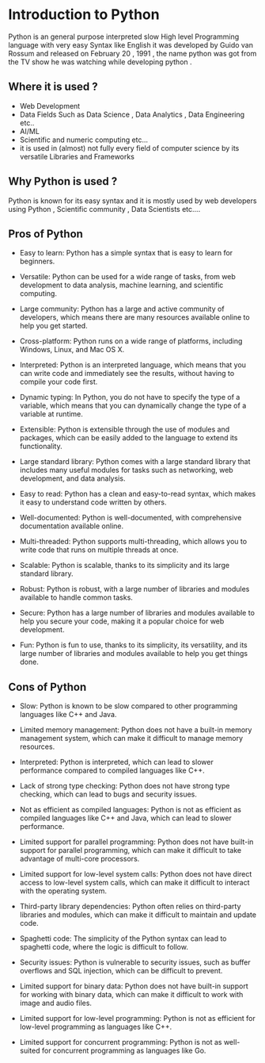 # Introduction to Python

Python is an general purpose interpreted slow High level Programming language with very easy Syntax like English
it was developed by Guido van Rossum and released on February 20 , 1991 , the name python was got from the TV show he was watching while developing python . 
## Where it is used ?
- Web Development
- Data Fields Such as Data Science , Data Analytics , Data Engineering etc..
- AI/ML
- Scientific and numeric computing etc...
- it is used in (almost) not fully every field of computer science by its versatile Libraries and Frameworks

## Why Python is used ?
Python is known for its easy syntax and it is mostly used by web developers using Python , Scientific community , Data Scientists etc....

## Pros of Python

- Easy to learn: Python has a simple syntax that is easy to learn for beginners.
- Versatile: Python can be used for a wide range of tasks, from web development to data analysis, machine learning, and scientific computing.
- Large community: Python has a large and active community of developers, which means there are many resources available online to help you get started.
 
- Cross-platform: Python runs on a wide range of platforms, including Windows, Linux, and Mac OS X.
- Interpreted: Python is an interpreted language, which means that you can write code and immediately see the results, without having to compile your code first.
- Dynamic typing: In Python, you do not have to specify the type of a variable, which means that you can dynamically change the type of a variable at runtime.
- Extensible: Python is extensible through the use of modules and packages, which can be easily added to the language to extend its functionality.
- Large standard library: Python comes with a large standard library that includes many useful modules for tasks such as networking, web development, and data analysis.
- Easy to read: Python has a clean and easy-to-read syntax, which makes it easy to understand code written by others.
- Well-documented: Python is well-documented, with comprehensive documentation available online.

- Multi-threaded: Python supports multi-threading, which allows you to write code that runs on multiple threads at once.
- Scalable: Python is scalable, thanks to its simplicity and its large standard library.
- Robust: Python is robust, with a large number of libraries and modules available to handle common tasks.
- Secure: Python has a large number of libraries and modules available to help you secure your code, making it a popular choice for web development.
- Fun: Python is fun to use, thanks to its simplicity, its versatility, and its large number of libraries and modules available to help you get things done.


## Cons of Python
- Slow: Python is known to be slow compared to other programming languages like C++ and Java.
- Limited memory management: Python does not have a built-in memory management system, which can make it difficult to manage memory resources.
- Interpreted: Python is interpreted, which can lead to slower performance compared to compiled languages like C++.
- Lack of strong type checking: Python does not have strong type checking, which can lead to bugs and security issues.
- Not as efficient as compiled languages: Python is not as efficient as compiled languages like C++ and Java, which can lead to slower performance.
- Limited support for parallel programming: Python does not have built-in support for parallel programming, which can make it difficult to take advantage of multi-core processors.
- Limited support for low-level system calls: Python does not have direct access to low-level system calls, which can make it difficult to interact with the operating system.
- Third-party library dependencies: Python often relies on third-party libraries and modules, which can make it difficult to maintain and update code.
- Spaghetti code: The simplicity of the Python syntax can lead to spaghetti code, where the logic is difficult to follow.
- Security issues: Python is vulnerable to security issues, such as buffer overflows and SQL injection, which can be difficult to prevent.
- Limited support for binary data: Python does not have built-in support for working with binary data, which can make it difficult to work with image and audio files.
 
- Limited support for low-level programming: Python is not as efficient for low-level programming as languages like C++.
- Limited support for concurrent programming: Python is not as well-suited for concurrent programming as languages like Go.


